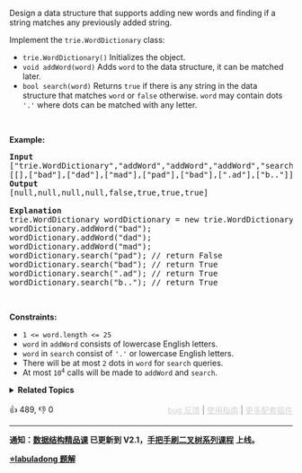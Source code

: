 <p>Design a data structure that supports adding new words and finding if a string matches any previously added string.</p>

<p>Implement the <code>trie.WordDictionary</code> class:</p>

<ul> 
 <li><code>trie.WordDictionary()</code>&nbsp;Initializes the object.</li> 
 <li><code>void addWord(word)</code> Adds <code>word</code> to the data structure, it can be matched later.</li> 
 <li><code>bool search(word)</code>&nbsp;Returns <code>true</code> if there is any string in the data structure that matches <code>word</code>&nbsp;or <code>false</code> otherwise. <code>word</code> may contain dots <code>'.'</code> where dots can be matched with any letter.</li> 
</ul>

<p>&nbsp;</p> 
<p><strong class="example">Example:</strong></p>

<pre>
<strong>Input</strong>
["trie.WordDictionary","addWord","addWord","addWord","search","search","search","search"]
[[],["bad"],["dad"],["mad"],["pad"],["bad"],[".ad"],["b.."]]
<strong>Output</strong>
[null,null,null,null,false,true,true,true]

<strong>Explanation</strong>
trie.WordDictionary wordDictionary = new trie.WordDictionary();
wordDictionary.addWord("bad");
wordDictionary.addWord("dad");
wordDictionary.addWord("mad");
wordDictionary.search("pad"); // return False
wordDictionary.search("bad"); // return True
wordDictionary.search(".ad"); // return True
wordDictionary.search("b.."); // return True
</pre>

<p>&nbsp;</p> 
<p><strong>Constraints:</strong></p>

<ul> 
 <li><code>1 &lt;= word.length &lt;= 25</code></li> 
 <li><code>word</code> in <code>addWord</code> consists of lowercase English letters.</li> 
 <li><code>word</code> in <code>search</code> consist of <code>'.'</code> or lowercase English letters.</li> 
 <li>There will be at most <code>2</code> dots in <code>word</code> for <code>search</code> queries.</li> 
 <li>At most <code>10<sup>4</sup></code> calls will be made to <code>addWord</code> and <code>search</code>.</li> 
</ul>

<details><summary><strong>Related Topics</strong></summary>深度优先搜索 | 设计 | 字典树 | 字符串</details><br>

<div>👍 489, 👎 0<span style='float: right;'><span style='color: gray;'><a href='https://github.com/labuladong/fucking-algorithm/discussions/939' target='_blank' style='color: lightgray;text-decoration: underline;'>bug 反馈</a> | <a href='https://labuladong.gitee.io/article/fname.html?fname=jb插件简介' target='_blank' style='color: lightgray;text-decoration: underline;'>使用指南</a> | <a href='https://labuladong.github.io/algo/images/others/%E5%85%A8%E5%AE%B6%E6%A1%B6.jpg' target='_blank' style='color: lightgray;text-decoration: underline;'>更多配套插件</a></span></span></div>

<div id="labuladong"><hr>

**通知：[数据结构精品课](https://aep.h5.xeknow.com/s/1XJHEO) 已更新到 V2.1，[手把手刷二叉树系列课程](https://aep.xet.tech/s/3YGcq3) 上线。**



<p><strong><a href="https://labuladong.github.io/article/slug.html?slug=design-add-and-search-words-data-structure" target="_blank">⭐️labuladong 题解</a></strong></p>
</div>



